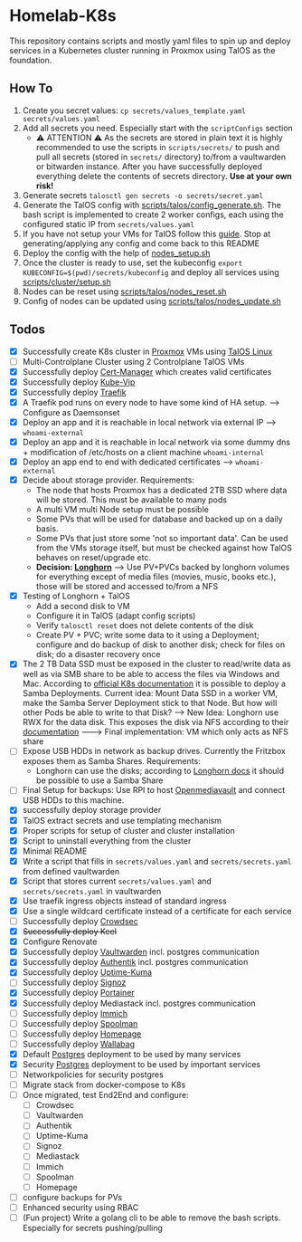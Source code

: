 # Homelab-K8s

This repository contains scripts and mostly yaml files to spin up and deploy services in a Kubernetes cluster running in Proxmox using TalOS as the foundation.

## How To

1. Create you secret values: `cp secrets/values_template.yaml secrets/values.yaml`
1. Add all secrets you need. Especially start with the `scriptConfigs` section
     - ⚠️ ATTENTION ⚠️
     As the secrets are stored in plain text it is highly recommended to use the scripts in `scripts/secrets/` to push and pull all secrets (stored in `secrets/` directory) to/from a vaultwarden or bitwarden instance. After you have successfully deployed everything delete the contents of secrets directory. **Use at your own risk!**
1. Generate secrets `talosctl gen secrets -o secrets/secret.yaml`
1. Generate the TalOS config with [scripts/talos/config_generate.sh](/scripts/talos/config_generate.sh). The bash script is implemented to create 2 worker configs, each using the configured static IP from `secrets/values.yaml`
1. If you have not setup your VMs for TalOS follow this [guide](https://www.talos.dev/v1.8/talos-guides/install/virtualized-platforms/proxmox/). Stop at generating/applying any config and come back to this README
1. Deploy the config with the help of [nodes_setup.sh](/scripts/talos/nodes_setup.sh)
1. Once the cluster is ready to use, set the kubeconfig `export KUBECONFIG=$(pwd)/secrets/kubeconfig` and deploy all services using [scripts/cluster/setup.sh](/scripts/cluster/setup.sh)
1. Nodes can be reset using [scripts/talos/nodes_reset.sh](/scripts/talos/nodes_reset.sh)
1. Config of nodes can be updated using [scripts/talos/nodes_update.sh](/scripts/talos/nodes_update.sh)

## Todos

- [x] Successfully create K8s cluster in [Proxmox](https://www.proxmox.com/en/) VMs using [TalOS Linux](https://www.talos.dev/)
- [ ] Multi-Controlplane Cluster using 2 Controlplane TalOS VMs
- [x] Successfully deploy [Cert-Manager](https://cert-manager.io/docs/installation/helm/) which creates valid certificates
- [x] Successfully deploy [Kube-Vip](https://github.com/kube-vip/helm-charts)
- [x] Successfully deploy [Traefik](https://github.com/traefik/traefik-helm-chart)
- [x] A Traefik pod runs on every node to have some kind of HA setup. --> Configure as Daemsonset
- [x] Deploy an app and it is reachable in local network via external IP --> `whoami-external`
- [x] Deploy an app and it is reachable in local network via some dummy dns + modification of /etc/hosts on a client machine `whoami-internal`
- [x] Deploy an app end to end with dedicated certificates --> `whoami-external`
- [x] Decide about storage provider. Requirements:
  - The node that hosts Proxmox has a dedicated 2TB SSD where data will be stored. This must be available to many pods
  - A multi VM multi Node setup must be possible
  - Some PVs that will be used for database and backed up on a daily basis.
  - Some PVs that just store some 'not so important data'. Can be used from the VMs storage itself, but must be checked against how TalOS behaves on reset/upgrade etc.
  - **Decision: [Longhorn](https://longhorn.io)** --> Use PV+PVCs backed by longhorn volumes for everything except of media files (movies, music, books etc.), those will be stored and accessed to/from a NFS
- [x] Testing of Longhorn + TalOS
  - Add a second disk to VM
  - Configure it in TalOS (adapt config scripts)
  - Verify `talosctl reset` does not delete contents of the disk
  - Create PV + PVC; write some data to it using a Deployment; configure and do backup of disk to another disk; check for files on disk; do a disaster recovery once
- [x] The 2 TB Data SSD must be exposed in the cluster to read/write data as well as via SMB share to be able to access the files via Windows and Mac. According to [official K8s documentation](https://github.com/kubernetes-csi/csi-driver-smb/blob/master/deploy/example/smb-provisioner/README.md) it is possible to deploy a Samba Deployments. Current idea: Mount Data SSD in a worker VM, make the Samba Server Deployment stick to that Node. But how will other Pods be able to write to that Disk?
--> New Idea: Longhorn use RWX for the data disk. This exposes the disk via NFS according to their [documentation](https://longhorn.io/docs/1.7.2/nodes-and-volumes/volumes/rwx-volumes/#configuring-volume-locality-for-rwx-volumes)
---> Final implementation: VM which only acts as NFS share
- [ ] Expose USB HDDs in network as backup drives. Currently the Fritzbox exposes them as Samba Shares. Requirements:
  - Longhorn can use the disks; according to [Longhorn docs](https://longhorn.io/docs/1.7.2/snapshots-and-backups/backup-and-restore/set-backup-target/) it should be possible to use a Samba Share
- [ ] Final Setup for backups: Use RPI to host [Openmediavault](https://www.openmediavault.org/) and connect USB HDDs to this machine.
- [x] successfully deploy storage provider
- [x] TalOS extract secrets and use templating mechanism
- [x] Proper scripts for setup of cluster and cluster installation
- [x] Script to uninstall everything from the cluster
- [x] Minimal README
- [x] Write a script that fills in `secrets/values.yaml` and `secrets/secrets.yaml` from defined vaultwarden
- [x] Script that stores current `secrets/values.yaml` and `secrets/secrets.yaml` in vaultwarden
- [x] Use traefik ingress objects instead of standard ingress
- [x] Use a single wildcard certificate instead of a certificate for each service
- [ ] Successfully deploy [Crowdsec](https://github.com/crowdsecurity/helm-charts)
- [x] ~~Successfully deploy Keel~~
- [x] Configure Renovate
- [x] Successfully deploy [Vaultwarden](https://github.com/dani-garcia/vaultwarden) incl. postgres communication
- [x] Successfully deploy [Authentik](https://docs.goauthentik.io/docs/install-config/install/kubernetes) incl. postgres communication
- [x] Successfully deploy [Uptime-Kuma](https://github.com/dirsigler/uptime-kuma-helm/tree/main)
- [ ] Successfully deploy [Signoz](https://signoz.io/docs/install/kubernetes/others/)
- [x] Successfully deploy [Portainer](https://github.com/portainer/k8s/tree/master/deploy/helm/charts/portainer)
- [x] Successfully deploy Mediastack incl. postgres communication
- [ ] Successfully deploy [Immich](https://github.com/immich-app/immich-charts)
- [ ] Successfully deploy [Spoolman](https://github.com/Donkie/Spoolman)
- [ ] Successfully deploy [Homepage](https://gethomepage.dev/installation/k8s/#install-with-helm)
- [ ] Successfully deploy [Wallabag](https://github.com/wallabag/wallabag)
- [x] Default [Postgres](https://github.com/bitnami/charts/tree/main/bitnami/postgresql) deployment to be used by many services
- [x] Security [Postgres](https://github.com/bitnami/charts/tree/main/bitnami/postgresql) deployment to be used by important services
- [ ] Networkpolicies for security postgres
- [ ] Migrate stack from docker-compose to K8s
- [ ] Once migrated, test End2End and configure:
  - [ ] Crowdsec
  - [ ] Vaultwarden
  - [ ] Authentik
  - [ ] Uptime-Kuma
  - [ ] Signoz
  - [ ] Mediastack
  - [ ] Immich
  - [ ] Spoolman
  - [ ] Homepage
- [ ] configure backups for PVs
- [ ] Enhanced security using RBAC
- [ ] (Fun project) Write a golang cli to be able to remove the bash scripts. Especially for secrets pushing/pulling
